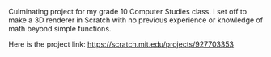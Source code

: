 Culminating project for my grade 10 Computer Studies class. 
I set off to make a 3D renderer in Scratch with no previous experience or knowledge of math beyond simple functions. 

Here is the project link: https://scratch.mit.edu/projects/927703353

